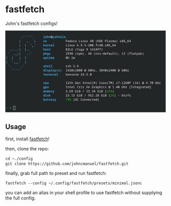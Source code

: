 # fastfetch

John's fastfetch configs!

![fastfetch minimal config screenshot](/screenshots/Screenshot_20240622_132617.png)

## Usage

first, install [fastfetch](https://github.com/fastfetch-cli/fastfetch)!

then, clone the repo:

```
cd ~./config
git clone https://github.com/johncmanuel/fastfetch.git
```

finally, grab full path to preset and run fastfetch:

```
fastfetch --config ~/.config/fastfetch/presets/minimal.jsonc
```

you can add an alias in your shell profile to use fastfetch without supplying the full config.
